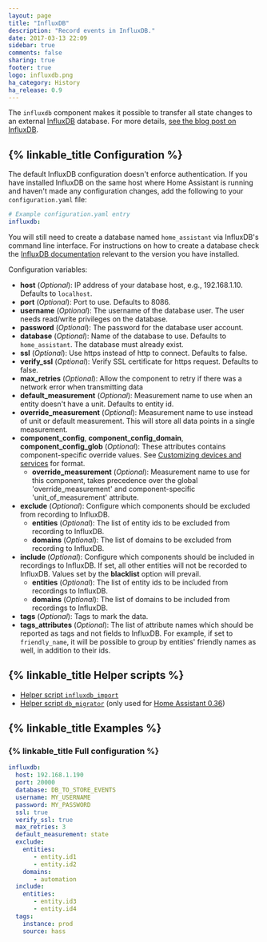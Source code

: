 ```yaml
---
layout: page
title: "InfluxDB"
description: "Record events in InfluxDB."
date: 2017-03-13 22:09
sidebar: true
comments: false
sharing: true
footer: true
logo: influxdb.png
ha_category: History
ha_release: 0.9
---
```


The `influxdb` component makes it possible to transfer all state changes to an external [InfluxDB](https://influxdb.com/) database. For more details, [see the blog post on InfluxDB](/blog/2015/12/07/influxdb-and-grafana/).

## {% linkable_title Configuration %}

The default InfluxDB configuration doesn't enforce authentication. If you have installed InfluxDB on the same host where Home Assistant is running and haven't made any configuration changes, add the following to your `configuration.yaml` file:

```yaml
# Example configuration.yaml entry
influxdb:
```

You will still need to create a database named `home_assistant` via InfluxDB's command line interface. For instructions on how to create a database check the [InfluxDB documentation](https://docs.influxdata.com/influxdb/latest/introduction/getting_started/#creating-a-database) relevant to the version you have installed.

Configuration variables:

- **host** (*Optional*): IP address of your database host, e.g., 192.168.1.10. Defaults to `localhost`.
- **port** (*Optional*): Port to use. Defaults to 8086.
- **username** (*Optional*): The username of the database user. The user needs read/write privileges on the database.
- **password** (*Optional*): The password for the database user account.
- **database** (*Optional*): Name of the database to use. Defaults to `home_assistant`. The database must already exist.
- **ssl** (*Optional*): Use https instead of http to connect. Defaults to false.
- **verify_ssl** (*Optional*): Verify SSL certificate for https request. Defaults to false.
- **max_retries** (*Optional*): Allow the component to retry if there was a network error when transmitting data
- **default_measurement** (*Optional*): Measurement name to use when an entity doesn't have a unit. Defaults to entity id.
- **override_measurement** (*Optional*): Measurement name to use instead of unit or default measurement. This will store all data points in a single measurement.
- **component_config**, **component_config_domain**, **component_config_glob** (*Optional*): These attributes contains component-specific override values. See [Customizing devices and services](/getting-started/customizing-devices/) for format.
  - **override_measurement** (*Optional*): Measurement name to use for this component, takes precedence over the global 'override_measurement' and component-specific 'unit_of_measurement' attribute.
- **exclude** (*Optional*): Configure which components should be excluded from recording to InfluxDB.
  - **entities** (*Optional*): The list of entity ids to be excluded from recording to InfluxDB.
  - **domains** (*Optional*): The list of domains to be excluded from recording to InfluxDB.
- **include** (*Optional*): Configure which components should be included in recordings to InfluxDB. If set, all other entities will not be recorded to InfluxDB. Values set by the **blacklist** option will prevail.
  - **entities** (*Optional*): The list of entity ids to be included from recordings to InfluxDB.
  - **domains** (*Optional*): The list of domains to be included from recordings to InfluxDB.
- **tags** (*Optional*): Tags to mark the data.
- **tags_attributes** (*Optional*): The list of attribute names which should be reported as tags and not fields to InfluxDB. For example, if set to `friendly_name`, it will be possible to group by entities' friendly names as well, in addition to their ids.

## {% linkable_title Helper scripts %}

- [Helper script `influxdb_import`](/docs/tools/influxdb_import/)
- [Helper script `db_migrator`](/docs/tools/db_migrator/) (only used for [Home Assistant 0.36](/blog/2017/01/14/iss-usps-images-packages/#influxdb-export))

## {% linkable_title Examples %}

### {% linkable_title Full configuration %}

```yaml
influxdb:
  host: 192.168.1.190
  port: 20000
  database: DB_TO_STORE_EVENTS
  username: MY_USERNAME
  password: MY_PASSWORD
  ssl: true
  verify_ssl: true
  max_retries: 3
  default_measurement: state
  exclude:
    entities:
       - entity.id1
       - entity.id2
    domains:
       - automation
  include:
    entities:
       - entity.id3
       - entity.id4
  tags:
    instance: prod
    source: hass
```
